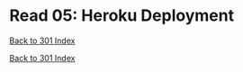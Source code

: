 # Read 05: Heroku Deployment
[Back to 301 Index](301-index.md)<br>


<!--  notes here -->
<!-- my notes if you want to reference them -->
<!-- https://scottfalbo.github.io/reading-notes/301/read-05.html -->


[Back to 301 Index](301-index.md)<br>
